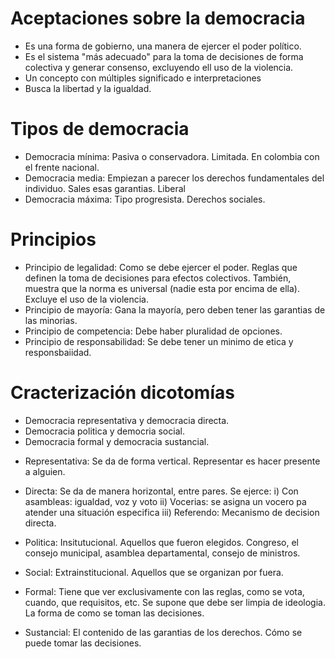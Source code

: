 # Aceptaciones sobre la democracia

- Es una forma de gobierno, una manera de ejercer el poder político.
- Es el sistema "más adecuado" para la toma de decisiones de forma colectiva y generar consenso, excluyendo ell uso de la violencia.
- Un concepto con múltiples significado e interpretaciones
- Busca la libertad y la igualdad.

# Tipos de democracia

- Democracia mínima: Pasiva o conservadora. Limitada. En colombia con el frente nacional.
- Democracia media: Empiezan a parecer los derechos fundamentales del individuo. Sales esas garantias. Liberal
- Democracia máxima: Tipo progresista. Derechos sociales.

# Principios

- Principio de legalidad: Como se debe ejercer el poder. Reglas que definen la toma de decisiones para efectos colectivos. También, muestra que la norma es universal (nadie esta por encima de ella). Excluye el uso de la violencia.
- Principio de mayoría: Gana la mayoría, pero deben tener las garantias de las minorias. 
- Principio de competencia: Debe haber pluralidad de opciones.
- Principio de responsabilidad: Se debe tener un minimo de etica y responsbaiidad.

# Cracterización dicotomías

- Democracia representativa y democracia directa. 
- Democracia politica y democria social.
- Democracia formal y democracia sustancial.

* Representativa: Se da de forma vertical. Representar es hacer presente a alguien.
* Directa: Se da de manera horizontal, entre pares. Se ejerce: i) Con asambleas: igualdad, voz y voto ii) Vocerias: se asigna un vocero pa atender una situación especifica iii) Referendo: Mecanismo de decision directa.

* Politica: Insitutucional. Aquellos que fueron elegidos. Congreso, el consejo municipal, asamblea departamental, consejo de ministros.
* Social: Extrainstitucional. Aquellos que se organizan por fuera.

* Formal: Tiene que ver exclusivamente con las reglas, como se vota, cuando, que requisitos, etc. Se supone que debe ser limpia de ideologia. La forma de como se toman las decisiones.
* Sustancial: El contenido de las garantias de los derechos. Cómo se puede tomar las decisiones.